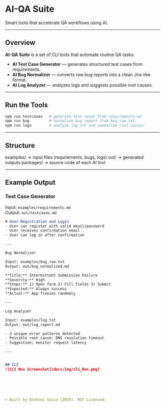 # AI-QA Suite 
Smart tools that accelerate QA workflows using AI.

---

## Overview
**AI-QA Suite** is a set of CLI tools that automate routine QA tasks:
- **AI Test Case Generator** — generates structured test cases from requirements.
- **AI Bug Normalizer** — converts raw bug reports into a clean Jira-like format.
- **AI Log Analyzer** — analyzes logs and suggests possible root causes.

---

## Run the Tools

```bash
npm run testcases   # generate test cases from requirements.md
npm run bug         # normalize bug report from bug_raw.txt
npm run logs        # analyze log.txt and summarize root causes
```
---

## Structure

examples/ → input files (requirements, bugs, logs)
out/      → generated outputs
packages/ → source code of each AI tool

---

## Example Output

### Test Case Generator
Input: `examples/requirements.md`  
Output: `out/testcases.md`

```md
# User Registration and Login
- User can register with valid email/password
- User receives confirmation email
- User can log in after confirmation

---

Bug Normalizer

Input: examples/bug_raw.txt
Output: out/bug_normalized.md

**Title:** Intermittent Submission Failure  
**Severity:** High  
**Steps:** 1) Open form 2) Fill fields 3) Submit  
**Expected:** Always success  
**Actual:** App freezes randomly

---

Log Analyzer

Input: examples/log.txt
Output: out/log_report.md

- 3 unique error patterns detected  
- Possible root cause: DNS resolution timeout  
- Suggestion: monitor request latency

---


## CLI 
![CLI Run Screenshot](docs/img/cli_Run.png)






> Built by Aleksei Sosin (2025). MIT Licensed.
